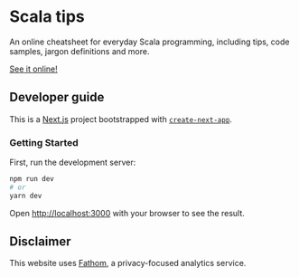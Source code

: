 # Scala tips

An online cheatsheet for everyday Scala programming, including tips, code samples, jargon definitions and more.

[See it online!](https://scalatips.com)

## Developer guide

This is a [Next.js](https://nextjs.org/) project bootstrapped with [`create-next-app`](https://github.com/vercel/next.js/tree/canary/packages/create-next-app).

### Getting Started

First, run the development server:

```bash
npm run dev
# or
yarn dev
```

Open [http://localhost:3000](http://localhost:3000) with your browser to see the result.

## Disclaimer

This website uses [Fathom](https://usefathom.com/), a privacy-focused analytics service.
